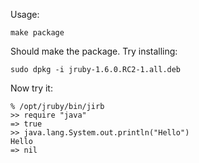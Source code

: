 Usage:

    make package

Should make the package. Try installing:

    sudo dpkg -i jruby-1.6.0.RC2-1.all.deb

Now try it:

    % /opt/jruby/bin/jirb 
    >> require "java"
    => true
    >> java.lang.System.out.println("Hello")
    Hello
    => nil

